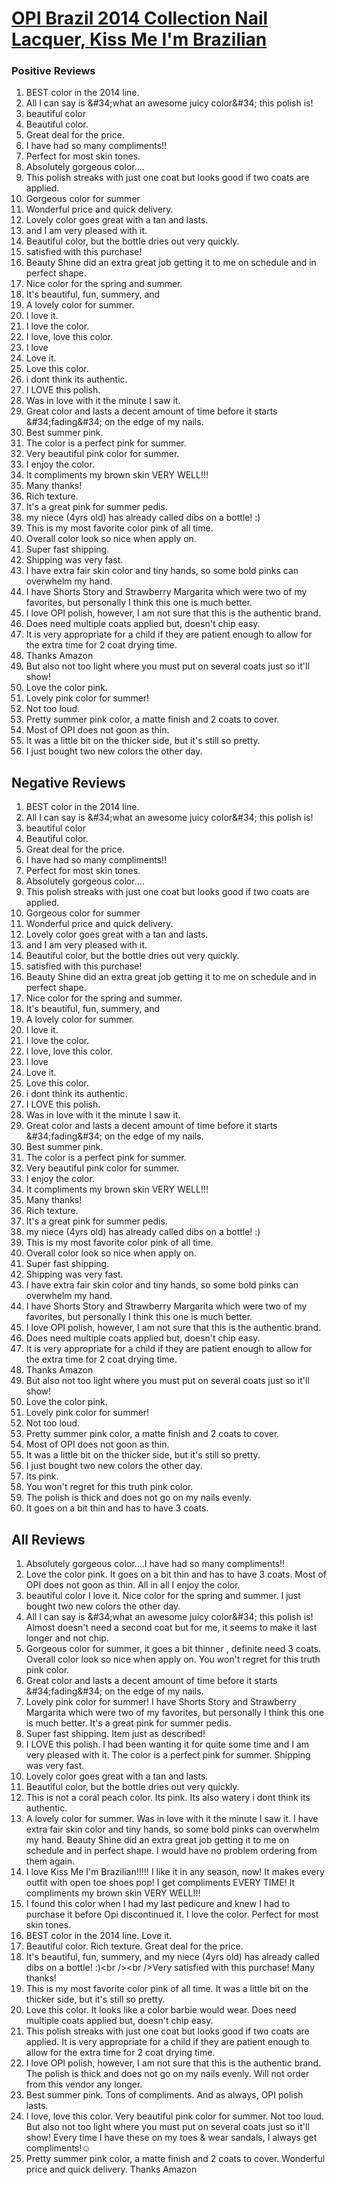 # [OPI Brazil 2014 Collection Nail Lacquer, Kiss Me I&#x27;m Brazilian](https://products.checkmycream.com/products/OPI-Brazil-2014-Collection-Nail-Lacquer-Kiss-Me-I&#x27;m-Brazilian.html)

### Positive Reviews

<ol>
      <li>BEST color in the 2014 line.  </li>
      <li>All I can say is &amp;#34;what an awesome juicy color&amp;#34; this polish is!  </li>
      <li>beautiful color</li>
      <li>Beautiful color.</li>
      <li>Great deal for the price.</li>
      <li>I have had so many compliments!!</li>
      <li>Perfect for most skin tones.</li>
      <li>Absolutely gorgeous color....</li>
      <li>This polish streaks with just one coat but looks good if two coats are applied.</li>
      <li>Gorgeous color for summer</li>
      <li>Wonderful price and quick delivery.  </li>
      <li>Lovely color goes great with a tan and lasts.</li>
      <li>and I am very pleased with it.</li>
      <li>Beautiful color, but the bottle dries out very quickly.</li>
      <li>satisfied with this purchase!</li>
      <li>Beauty Shine did an extra great job getting it to me on schedule and in perfect shape.</li>
      <li>Nice color for the spring and summer.</li>
      <li>It&#x27;s beautiful, fun, summery, and</li>
      <li>A lovely color for summer.  </li>
      <li>I love it.</li>
      <li>I love the color.  </li>
      <li>I love, love this color.</li>
      <li>I love</li>
      <li>Love it.</li>
      <li>Love this color.</li>
      <li>i dont think its authentic.</li>
      <li>I LOVE this polish.</li>
      <li>Was in love with it the minute I saw it.  </li>
      <li>Great color and lasts a decent amount of time before it starts &amp;#34;fading&amp;#34; on the edge of my nails.</li>
      <li>Best summer pink.</li>
      <li>The color is a perfect pink for summer.</li>
      <li>Very beautiful pink color for summer.</li>
      <li>I enjoy the color.</li>
      <li>It compliments my brown skin VERY WELL!!!</li>
      <li>Many thanks!</li>
      <li>Rich texture.</li>
      <li>It&#x27;s a great pink for summer pedis.</li>
      <li>my niece (4yrs old) has already called dibs on a bottle! :)</li>
      <li>This is my most favorite color pink of all time.</li>
      <li>Overall color look so nice when apply on.</li>
      <li>Super fast shipping.</li>
      <li>Shipping was very fast.</li>
      <li>I have extra fair skin color and tiny hands,  so some bold pinks can overwhelm my hand.  </li>
      <li>I have Shorts Story and Strawberry Margarita which were two of my favorites, but personally I think this one is much better.</li>
      <li>I love OPI polish, however, I am not sure that this is the authentic brand.</li>
      <li>Does need multiple coats applied but, doesn&#x27;t chip easy.</li>
      <li>It is very appropriate for a child if they are patient enough to allow for the extra time for 2 coat drying time.</li>
      <li>Thanks Amazon</li>
      <li>But also not too light where you must put on several coats just so it&#x27;ll show!</li>
      <li>Love the color pink.  </li>
      <li>Lovely pink color for summer!</li>
      <li>Not too loud.</li>
      <li>Pretty summer pink color, a matte finish and 2 coats to cover.  </li>
      <li>Most of OPI does not goon as thin.  </li>
      <li>It was a little bit on the thicker side, but it&#x27;s still so pretty.</li>
      <li>I just bought two new colors the other day.</li>
</ol>


<h2>Negative Reviews</h2>
<ol>
<li> BEST color in the 2014 line.  </li>
<li> All I can say is &amp;#34;what an awesome juicy color&amp;#34; this polish is!  </li>
<li> beautiful color</li>
<li> Beautiful color.</li>
<li> Great deal for the price.</li>
<li> I have had so many compliments!!</li>
<li> Perfect for most skin tones.</li>
<li> Absolutely gorgeous color....</li>
<li> This polish streaks with just one coat but looks good if two coats are applied.</li>
<li> Gorgeous color for summer</li>
<li> Wonderful price and quick delivery.  </li>
<li> Lovely color goes great with a tan and lasts.</li>
<li> and I am very pleased with it.</li>
<li> Beautiful color, but the bottle dries out very quickly.</li>
<li> satisfied with this purchase!</li>
<li> Beauty Shine did an extra great job getting it to me on schedule and in perfect shape.</li>
<li> Nice color for the spring and summer.</li>
<li> It&#x27;s beautiful, fun, summery, and</li>
<li> A lovely color for summer.  </li>
<li> I love it.</li>
<li> I love the color.  </li>
<li> I love, love this color.</li>
<li> I love</li>
<li> Love it.</li>
<li> Love this color.</li>
<li> i dont think its authentic.</li>
<li> I LOVE this polish.</li>
<li> Was in love with it the minute I saw it.  </li>
<li> Great color and lasts a decent amount of time before it starts &amp;#34;fading&amp;#34; on the edge of my nails.</li>
<li> Best summer pink.</li>
<li> The color is a perfect pink for summer.</li>
<li> Very beautiful pink color for summer.</li>
<li> I enjoy the color.</li>
<li> It compliments my brown skin VERY WELL!!!</li>
<li> Many thanks!</li>
<li> Rich texture.</li>
<li> It&#x27;s a great pink for summer pedis.</li>
<li> my niece (4yrs old) has already called dibs on a bottle! :)</li>
<li> This is my most favorite color pink of all time.</li>
<li> Overall color look so nice when apply on.</li>
<li> Super fast shipping.</li>
<li> Shipping was very fast.</li>
<li> I have extra fair skin color and tiny hands,  so some bold pinks can overwhelm my hand.  </li>
<li> I have Shorts Story and Strawberry Margarita which were two of my favorites, but personally I think this one is much better.</li>
<li> I love OPI polish, however, I am not sure that this is the authentic brand.</li>
<li> Does need multiple coats applied but, doesn&#x27;t chip easy.</li>
<li> It is very appropriate for a child if they are patient enough to allow for the extra time for 2 coat drying time.</li>
<li> Thanks Amazon</li>
<li> But also not too light where you must put on several coats just so it&#x27;ll show!</li>
<li> Love the color pink.  </li>
<li> Lovely pink color for summer!</li>
<li> Not too loud.</li>
<li> Pretty summer pink color, a matte finish and 2 coats to cover.  </li>
<li> Most of OPI does not goon as thin.  </li>
<li> It was a little bit on the thicker side, but it&#x27;s still so pretty.</li>
<li> I just bought two new colors the other day.</li>
<li> Its pink.</li>
<li> You won&#x27;t regret for this truth pink color.</li>
<li> The polish is thick and does not go on my nails evenly.</li>
<li> It goes on a bit thin and has to have 3 coats.  </li>
</ol>

<h2>All Reviews</h2>

<ol>
    <li> Absolutely gorgeous color....I have had so many compliments!!</li>
    <li> Love the color pink.  It goes on a bit thin and has to have 3 coats.  Most of OPI does not goon as thin.  All in all I enjoy the color.</li>
    <li> beautiful color I love it. Nice color for the spring and summer. I just bought two new colors the other day.</li>
    <li> All I can say is &amp;#34;what an awesome juicy color&amp;#34; this polish is!  Almost doesn&#x27;t need a second coat but for me, it seems to make it last longer and not chip.</li>
    <li> Gorgeous color for summer, it goes a bit thinner , definite need 3 coats. Overall color look so nice when apply on. You won&#x27;t regret for this truth pink color.</li>
    <li> Great color and lasts a decent amount of time before it starts &amp;#34;fading&amp;#34; on the edge of my nails.</li>
    <li> Lovely pink color for summer! I have Shorts Story and Strawberry Margarita which were two of my favorites, but personally I think this one is much better. It&#x27;s a great pink for summer pedis.</li>
    <li> Super fast shipping. Item just as described!</li>
    <li> I LOVE this polish. I had been wanting it for quite some time and I am very pleased with it. The color is a perfect pink for summer. Shipping was very fast.</li>
    <li> Lovely color goes great with a tan and lasts.</li>
    <li> Beautiful color, but the bottle dries out very quickly.</li>
    <li> This is not a coral peach color. Its pink. Its also watery i dont think its authentic.</li>
    <li> A lovely color for summer.  Was in love with it the minute I saw it.  I have extra fair skin color and tiny hands,  so some bold pinks can overwhelm my hand.  Beauty Shine did an extra great job getting it to me on schedule and in perfect shape. I would have no problem ordering from them again.</li>
    <li> I love Kiss Me I&#x27;m Brazilian!!!!! I like it in any season, now! It makes every outfit with open toe shoes pop! I get compliments EVERY TIME! It compliments my brown skin VERY WELL!!!</li>
    <li> I found this color when I had my last pedicure and knew I had to purchase it before Opi discontinued it.  I love the color.  Perfect for most skin tones.</li>
    <li> BEST color in the 2014 line.  Love it.</li>
    <li> Beautiful color. Rich texture. Great deal for the price.</li>
    <li> It&#x27;s beautiful, fun, summery, and my niece (4yrs old) has already called dibs on a bottle! :)&lt;br /&gt;&lt;br /&gt;Very satisfied with this purchase! Many thanks!</li>
    <li> This is my most favorite color pink of all time. It was a little bit on the thicker side, but it&#x27;s still so pretty.</li>
    <li> Love this color. It looks like a color barbie would wear. Does need multiple coats applied but, doesn&#x27;t chip easy.</li>
    <li> This polish streaks with just one coat but looks good if two coats are applied. It is very appropriate for a child if they are patient enough to allow for the extra time for 2 coat drying time.</li>
    <li> I love OPI polish, however, I am not sure that this is the authentic brand. The polish is thick and does not go on my nails evenly. Will not order from this vendor any longer.</li>
    <li> Best summer pink. Tons of compliments. And as always, OPI polish lasts.</li>
    <li> I love, love this color. Very beautiful pink color for summer. Not too loud. But also not too light where you must put on several coats just so it&#x27;ll show! Every time I have these on my toes &amp; wear sandals, I always get compliments!☺</li>
    <li> Pretty summer pink color, a matte finish and 2 coats to cover.  Wonderful price and quick delivery.  Thanks Amazon</li>
</ol>




